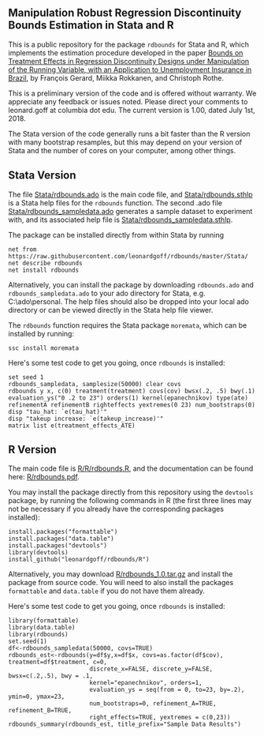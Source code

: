 ## Manipulation Robust Regression Discontinuity Bounds Estimation in Stata and R

This is a public repository for the package ```rdbounds``` for Stata and R, which implements the estimation procedure developed in the paper [Bounds on Treatment Effects in Regression Discontinuity Designs under Manipulation of the Running Variable, with an Application to Unemployment Insurance in Brazil](http://www.nber.org/papers/w22892 "NBER Working Paper"), by François Gerard, Miikka Rokkanen, and Christoph Rothe.

This is a preliminary version of the code and is offered without warranty. We appreciate any feedback or issues noted. Please direct your comments to leonard.goff at columbia dot edu. The current version is 1.00, dated July 1st, 2018.

The Stata version of the code generally runs a bit faster than the R version with many bootstrap resamples, but this may depend on your version of Stata and the number of cores on your computer, among other things.

## Stata Version

The file [Stata/rdbounds.ado](Stata/rdbounds.ado) is the main code file, and [Stata/rdbounds.sthlp](Stata/rdbounds_sampledata.sthlp) is a Stata help files for the ```rdbounds``` function. The second .ado file [Stata/rdbounds_sampledata.ado](Stata/rdbounds_sampledata.ado) generates a sample dataset to experiment with, and its associated help file is  [Stata/rdbounds_sampledata.sthlp](Stata/rdbounds.sthlp).

The package can be installed directly from within Stata by running
```
net from https://raw.githubusercontent.com/leonardgoff/rdbounds/master/Stata/
net describe rdbounds
net install rdbounds
```

Alternatively, you can install the package by downloading ```rdbounds.ado``` and ```rdbounds_sampledata.ado``` to your ado directory for Stata, e.g. C:\ado\personal. The help files should also be dropped into your local ado directory or can be viewed directly in the Stata help file viewer. 

The ```rdbounds``` function requires the Stata package ```moremata```, which can be installed by running:
```
ssc install moremata
```

Here's some test code to get you going, once ```rdbounds``` is installed:

```
set seed 1
rdbounds_sampledata, samplesize(50000) clear covs
rdbounds y x, c(0) treatment(treatment) covs(cov) bwsx(.2, .5) bwy(.1) evaluation_ys("0 .2 to 23") orders(1) kernel(epanechnikov) type(ate) refinementA refinementB righteffects yextremes(0 23) num_bootstraps(0)
disp "tau_hat: `e(tau_hat)'"
disp "takeup increase: `e(takeup_increase)'"
matrix list e(treatment_effects_ATE)
```

## R Version

The main code file is [R/R/rdbounds.R](R/R/rdbounds.R), and the documentation can be found here: [R/rdbounds.pdf](R/rdbounds.pdf).

You may install the package directly from this repository using the ```devtools``` package, by running the following commands in R (the first three lines may not be necessary if you already have the corresponding packages installed):

```{r}
install.packages("formattable")
install.packages("data.table")
install.packages("devtools")
library(devtools)
install_github("leonardgoff/rdbounds/R")
```

Alternatively, you may download [R/rdbounds_1.0.tar.gz](R/rdbounds_1.0.tar.gz) and install the package from source code. You will need to also install the packages ```formattable``` and ```data.table``` if you do not have them already.

Here's some test code to get you going, once ```rdbounds``` is installed:

```{r}
library(formattable)
library(data.table)
library(rdbounds)
set.seed(1)
df<-rdbounds_sampledata(50000, covs=TRUE)
rdbounds_est<-rdbounds(y=df$y,x=df$x, covs=as.factor(df$cov), treatment=df$treatment, c=0,
                       discrete_x=FALSE, discrete_y=FALSE, bwsx=c(.2,.5), bwy = .1,
                       kernel="epanechnikov", orders=1,
                       evaluation_ys = seq(from = 0, to=23, by=.2), ymin=0, ymax=23,
                       num_bootstraps=0, refinement_A=TRUE, refinement_B=TRUE, 
                       right_effects=TRUE, yextremes = c(0,23))
rdbounds_summary(rdbounds_est, title_prefix="Sample Data Results")
```